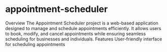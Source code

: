 # appointment-scheduler
Overview
The Appointment Scheduler project is a web-based application designed to manage and schedule appointments efficiently. It allows users to book, modify, and cancel appointments while ensuring seamless scheduling for businesses and individuals.
Features
User-friendly interface for scheduling appointments


